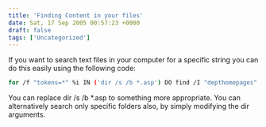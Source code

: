 ```yaml
---
title: 'Finding Content in your files'
date: Sat, 17 Sep 2005 00:57:23 +0000
draft: false
tags: ['Uncategorized']
---
```


If you want to search text files in your computer for a specific string you can do this easily using the following code:

```bash
for /f "tokens=*" %i IN ('dir /s /b *.asp') DO find /I "depthomepages" %i >> output.txt 
```

You can replace dir /s /b \*.asp to something more appropriate. You can alternatively search only specific folders also, by simply modifying the dir arguments.